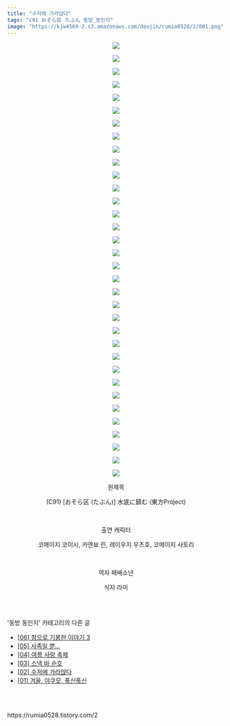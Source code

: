 ```yaml
---
title: "수저에 가라앉다"
tags: "c91 おそら区 たぶん 동방_동인지"
image: "https://kjw4569-2.s3.amazonaws.com/doujin/rumia0528/2/001.png"
---
```

<div class="article">
<div class="article">
<div class="tt_article_useless_p_margin"><p style="text-align: center; clear: none; float: none;"><span class="imageblock" style="display:inline-block;width:900px;;height:auto;max-width:100%"><span data-lightbox="lightbox" data-url="https://t1.daumcdn.net/cfile/tistory/2726764558E0F4D433?download"><img src="{{ site.imgserver9 }}/rumia0528/2/001.png"/></span></span></p><p style="text-align: center; clear: none; float: none;"><span class="imageblock" style="display:inline-block;width:900px;;height:auto;max-width:100%"><span data-lightbox="lightbox" data-url="https://t1.daumcdn.net/cfile/tistory/274AA34558E0F4D920?download"><img src="{{ site.imgserver9 }}/rumia0528/2/002.png"/></span></span></p><p style="text-align: center; clear: none; float: none;"><span class="imageblock" style="display:inline-block;width:900px;;height:auto;max-width:100%"><span data-lightbox="lightbox" data-url="https://t1.daumcdn.net/cfile/tistory/2144FA4558E0F4DC01?download"><img src="{{ site.imgserver9 }}/rumia0528/2/003.png"/></span></span></p><p style="text-align: center; clear: none; float: none;"><span class="imageblock" style="display:inline-block;width:900px;;height:auto;max-width:100%"><span data-lightbox="lightbox" data-url="https://t1.daumcdn.net/cfile/tistory/23259E4558E0F4DD32?download"><img src="{{ site.imgserver9 }}/rumia0528/2/004.png"/></span></span></p><p style="text-align: center; clear: none; float: none;"><span class="imageblock" style="display:inline-block;width:900px;;height:auto;max-width:100%"><span data-lightbox="lightbox" data-url="https://t1.daumcdn.net/cfile/tistory/2330934558E0F4E031?download"><img src="{{ site.imgserver9 }}/rumia0528/2/005.png"/></span></span></p><p style="text-align: center; clear: none; float: none;"><span class="imageblock" style="display:inline-block;width:900px;;height:auto;max-width:100%"><span data-lightbox="lightbox" data-url="https://t1.daumcdn.net/cfile/tistory/215B1B4558E0F4E20F?download"><img src="{{ site.imgserver9 }}/rumia0528/2/006.png"/></span></span></p><p style="text-align: center; clear: none; float: none;"><span class="imageblock" style="display:inline-block;width:900px;;height:auto;max-width:100%"><span data-lightbox="lightbox" data-url="https://t1.daumcdn.net/cfile/tistory/23450C4558E0F4E534?download"><img src="{{ site.imgserver9 }}/rumia0528/2/007.png"/></span></span></p><p style="text-align: center; clear: none; float: none;"><span class="imageblock" style="display:inline-block;width:900px;;height:auto;max-width:100%"><span data-lightbox="lightbox" data-url="https://t1.daumcdn.net/cfile/tistory/2324834258E0F4E705?download"><img src="{{ site.imgserver9 }}/rumia0528/2/008.png"/></span></span></p><p style="text-align: center; clear: none; float: none;"><span class="imageblock" style="display:inline-block;width:900px;;height:auto;max-width:100%"><span data-lightbox="lightbox" data-url="https://t1.daumcdn.net/cfile/tistory/25679F4258E0F4E90D?download"><img src="{{ site.imgserver9 }}/rumia0528/2/009.png"/></span></span></p><p style="text-align: center; clear: none; float: none;"><span class="imageblock" style="display:inline-block;width:900px;;height:auto;max-width:100%"><span data-lightbox="lightbox" data-url="https://t1.daumcdn.net/cfile/tistory/26484F4258E0F4EC21?download"><img src="{{ site.imgserver9 }}/rumia0528/2/010.png"/></span></span></p><p style="text-align: center; clear: none; float: none;"><span class="imageblock" style="display:inline-block;width:900px;;height:auto;max-width:100%"><span data-lightbox="lightbox" data-url="https://t1.daumcdn.net/cfile/tistory/21324B4258E0F4EF24?download"><img src="{{ site.imgserver9 }}/rumia0528/2/011.png"/></span></span></p><p style="text-align: center; clear: none; float: none;"><span class="imageblock" style="display:inline-block;width:900px;;height:auto;max-width:100%"><span data-lightbox="lightbox" data-url="https://t1.daumcdn.net/cfile/tistory/267E0A4258E0F4F21B?download"><img src="{{ site.imgserver9 }}/rumia0528/2/012.png"/></span></span></p><p style="text-align: center; clear: none; float: none;"><span class="imageblock" style="display:inline-block;width:900px;;height:auto;max-width:100%"><span data-lightbox="lightbox" data-url="https://t1.daumcdn.net/cfile/tistory/2513B94258E0F4F427?download"><img src="{{ site.imgserver9 }}/rumia0528/2/013.png"/></span></span></p><p style="text-align: center; clear: none; float: none;"><span class="imageblock" style="display:inline-block;width:900px;;height:auto;max-width:100%"><span data-lightbox="lightbox" data-url="https://t1.daumcdn.net/cfile/tistory/2667454258E0F4F72E?download"><img src="{{ site.imgserver9 }}/rumia0528/2/014.png"/></span></span></p><p style="text-align: center; clear: none; float: none;"><span class="imageblock" style="display:inline-block;width:900px;;height:auto;max-width:100%"><span data-lightbox="lightbox" data-url="https://t1.daumcdn.net/cfile/tistory/2455E24358E0F4FB0C?download"><img src="{{ site.imgserver9 }}/rumia0528/2/015.png"/></span></span></p><p style="text-align: center; clear: none; float: none;"><span class="imageblock" style="display:inline-block;width:900px;;height:auto;max-width:100%"><span data-lightbox="lightbox" data-url="https://t1.daumcdn.net/cfile/tistory/246DA54358E0F4FE08?download"><img src="{{ site.imgserver9 }}/rumia0528/2/016.png"/></span></span></p><p style="text-align: center; clear: none; float: none;"><span class="imageblock" style="display:inline-block;width:900px;;height:auto;max-width:100%"><span data-lightbox="lightbox" data-url="https://t1.daumcdn.net/cfile/tistory/2671DE4358E0F50117?download"><img src="{{ site.imgserver9 }}/rumia0528/2/017.png"/></span></span></p><p style="text-align: center; clear: none; float: none;"><span class="imageblock" style="display:inline-block;width:900px;;height:auto;max-width:100%"><span data-lightbox="lightbox" data-url="https://t1.daumcdn.net/cfile/tistory/22381F4358E0F5032F?download"><img src="{{ site.imgserver9 }}/rumia0528/2/018.png"/></span></span></p><p style="text-align: center; clear: none; float: none;"><span class="imageblock" style="display:inline-block;width:900px;;height:auto;max-width:100%"><span data-lightbox="lightbox" data-url="https://t1.daumcdn.net/cfile/tistory/233A164358E0F5061E?download"><img src="{{ site.imgserver9 }}/rumia0528/2/019.png"/></span></span></p><p style="text-align: center; clear: none; float: none;"><span class="imageblock" style="display:inline-block;width:900px;;height:auto;max-width:100%"><span data-lightbox="lightbox" data-url="https://t1.daumcdn.net/cfile/tistory/222E514358E0F50920?download"><img src="{{ site.imgserver9 }}/rumia0528/2/020.png"/></span></span></p><p style="text-align: center; clear: none; float: none;"><span class="imageblock" style="display:inline-block;width:900px;;height:auto;max-width:100%"><span data-lightbox="lightbox" data-url="https://t1.daumcdn.net/cfile/tistory/261E164358E0F50D02?download"><img src="{{ site.imgserver9 }}/rumia0528/2/021.png"/></span></span></p><p style="text-align: center; clear: none; float: none;"><span class="imageblock" style="display:inline-block;width:900px;;height:auto;max-width:100%"><span data-lightbox="lightbox" data-url="https://t1.daumcdn.net/cfile/tistory/2712AB4058E0F51002?download"><img src="{{ site.imgserver9 }}/rumia0528/2/022.png"/></span></span></p><p style="text-align: center; clear: none; float: none;"><span class="imageblock" style="display:inline-block;width:900px;;height:auto;max-width:100%"><span data-lightbox="lightbox" data-url="https://t1.daumcdn.net/cfile/tistory/23199F4058E0F51333?download"><img src="{{ site.imgserver9 }}/rumia0528/2/023.png"/></span></span></p><p style="text-align: center; clear: none; float: none;"><span class="imageblock" style="display:inline-block;width:900px;;height:auto;max-width:100%"><span data-lightbox="lightbox" data-url="https://t1.daumcdn.net/cfile/tistory/2373634058E0F51406?download"><img src="{{ site.imgserver9 }}/rumia0528/2/024.png"/></span></span></p><p style="text-align: center; clear: none; float: none;"><span class="imageblock" style="display:inline-block;width:900px;;height:auto;max-width:100%"><span data-lightbox="lightbox" data-url="https://t1.daumcdn.net/cfile/tistory/25491A4058E0F5161E?download"><img src="{{ site.imgserver9 }}/rumia0528/2/025.png"/></span></span></p><p style="text-align: center; clear: none; float: none;"><span class="imageblock" style="display:inline-block;width:900px;;height:auto;max-width:100%"><span data-lightbox="lightbox" data-url="https://t1.daumcdn.net/cfile/tistory/2679774058E0F51817?download"><img src="{{ site.imgserver9 }}/rumia0528/2/026.png"/></span></span></p><p style="text-align: center; clear: none; float: none;"><span class="imageblock" style="display:inline-block;width:900px;;height:auto;max-width:100%"><span data-lightbox="lightbox" data-url="https://t1.daumcdn.net/cfile/tistory/211CB54058E0F51B01?download"><img src="{{ site.imgserver9 }}/rumia0528/2/027.png"/></span></span></p><p style="text-align: center; clear: none; float: none;"><span class="imageblock" style="display:inline-block;width:900px;;height:auto;max-width:100%"><span data-lightbox="lightbox" data-url="https://t1.daumcdn.net/cfile/tistory/245D924058E0F51D09?download"><img src="{{ site.imgserver9 }}/rumia0528/2/028.png"/></span></span></p><p style="text-align: center; clear: none; float: none;"><span class="imageblock" style="display:inline-block;width:900px;;height:auto;max-width:100%"><span data-lightbox="lightbox" data-url="https://t1.daumcdn.net/cfile/tistory/277D564058E0F51F17?download"><img src="{{ site.imgserver9 }}/rumia0528/2/029.png"/></span></span></p><p style="text-align: center; clear: none; float: none;"><span class="imageblock" style="display:inline-block;width:900px;;height:auto;max-width:100%"><span data-lightbox="lightbox" data-url="https://t1.daumcdn.net/cfile/tistory/2648B14058E0F5220C?download"><img src="{{ site.imgserver9 }}/rumia0528/2/030.png"/></span></span></p><p style="text-align: center; clear: none; float: none;"><span class="imageblock" style="display:inline-block;width:900px;;height:auto;max-width:100%"><span data-lightbox="lightbox" data-url="https://t1.daumcdn.net/cfile/tistory/2464AA4058E0F52508?download"><img src="{{ site.imgserver9 }}/rumia0528/2/031.png"/></span></span></p><p style="text-align: center; clear: none; float: none;"><span class="imageblock" style="display:inline-block;width:900px;;height:auto;max-width:100%"><span data-lightbox="lightbox" data-url="https://t1.daumcdn.net/cfile/tistory/213BEB4058E0F52620?download"><img src="{{ site.imgserver9 }}/rumia0528/2/032.png"/></span></span></p><p style="text-align: center; clear: none; float: none;"><span class="imageblock" style="display:inline-block;width:900px;;height:auto;max-width:100%"><span data-lightbox="lightbox" data-url="https://t1.daumcdn.net/cfile/tistory/2615C24058E0F52812?download"><img src="{{ site.imgserver9 }}/rumia0528/2/033.png"/></span></span></p><p style="text-align: center; clear: none; float: none;"><span class="imageblock" style="display:inline-block;width:900px;;height:auto;max-width:100%"><span data-lightbox="lightbox" data-url="https://t1.daumcdn.net/cfile/tistory/2472AD4058E0F52A26?download"><img src="{{ site.imgserver9 }}/rumia0528/2/034.png"/></span></span></p><p style="text-align: center;"></p><p style="text-align: center;">원제목<br/></p><p style="text-align: center;">(C91) [おそら区 (たぶん)] 水底に鎮む (東方Project)</p><p style="text-align: center;"><br/></p><p style="text-align: center;">출연 캐릭터</p><p style="text-align: center;">코메이지 코이시, 카엔뵤 린, 레이우지 우츠호, 코메이지 사토리</p><p style="text-align: center;"><br/></p><p style="text-align: center;">역자 패배소년</p><p style="text-align: center;">식자 라미</p>
</div>
</div></div><br/>
<div class="tagTrail">
</div><br/>
<div class="another">
<p>'동방 동인지' 카테고리의 다른 글</p>
<ul>
<li><a href="/rumia0528_15">[06] 참으로 기묭한 이야기 3</a></li>
<li><a href="/rumia0528_12">[05] 사족일 뿐…</a></li>
<li><a href="/rumia0528_4">[04] 여름 사랑 축제</a></li>
<li><a href="/rumia0528_3">[03] 스낵 바 순호</a></li>
<li><a href="/rumia0528_2">[02] 수저에 가라앉다</a></li>
<li><a href="/rumia0528_1">[01] 겨울, 야쿠모, 푹신푹신</a></li>
</ul>
</div><br/>
<br/>
<p id="refer">https://rumia0528.tistory.com/2</p>
<br/>
